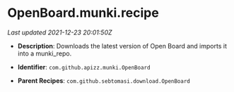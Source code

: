 # OpenBoard.munki.recipe

_Last updated 2021-12-23 20:01:50Z_

- **Description**: Downloads the latest version of Open Board and imports it into a munki_repo.

- **Identifier**: `com.github.apizz.munki.OpenBoard`

- **Parent Recipes**: `com.github.sebtomasi.download.OpenBoard`
